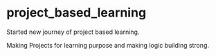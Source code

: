 # project_based_learning
Started new journey of project based learning.

Making Projects for learning purpose and making logic building strong.
